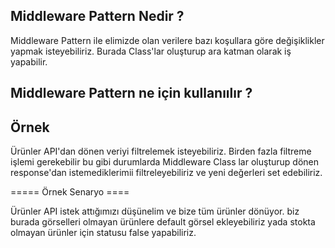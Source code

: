## Middleware Pattern Nedir ? 
Middleware Pattern ile elimizde olan verilere bazı koşullara göre 
değişiklikler yapmak isteyebiliriz.
Burada Class'lar oluşturup ara katman olarak iş yapabilir.


## Middleware Pattern ne için kullanıılır ?


## Örnek

Ürünler API'dan dönen veriyi filtrelemek isteyebiliriz.
Birden fazla filtreme işlemi gerekebilir bu gibi durumlarda
Middleware Class lar oluşturup dönen response'dan istemediklerimii
filtreleyebiliriz ve yeni değerleri set edebiliriz.

===== Örnek Senaryo ====

Ürünler API istek attığımızı düşünelim ve bize tüm ürünler dönüyor.
biz burada görselleri olmayan ürünlere default görsel ekleyebiliriz yada
stokta olmayan ürünler için statusu false yapabiliriz.